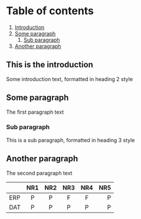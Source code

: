 # Table of contents
1. [Introduction](#introduction)
2. [Some paragraph](#paragraph1)
    1. [Sub paragraph](#subparagraph1)
3. [Another paragraph](#paragraph2)

## This is the introduction <a name="introduction"></a>
Some introduction text, formatted in heading 2 style

## Some paragraph <a name="paragraph1"></a>
The first paragraph text

### Sub paragraph <a name="subparagraph1"></a>
This is a sub paragraph, formatted in heading 3 style

## Another paragraph <a name="paragraph2"></a>
The second paragraph text

|      | NR1 | NR2 | NR3 | NR4 | NR5 |
| ---- |:---:|:---:|:---:|:---:| ---:|
| ERP  |  P  |  P  |  F  |  F  |  P  |
| DAT  |  P  |  P  |  P  |  P  |  P  |

